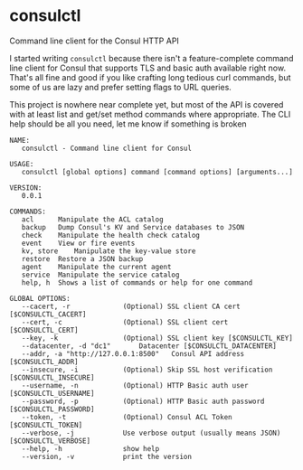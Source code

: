 # consulctl
Command line client for the Consul HTTP API

I started writing `consulctl` because there isn't a feature-complete command line client for Consul that supports TLS and basic auth available right now.  That's all fine and good if you like crafting long tedious curl commands, but some of us are lazy and prefer setting flags to URL queries.

This project is nowhere near complete yet, but most of the API is covered with at least list and get/set method commands where appropriate. The CLI help should be all you need, let me know if something is broken

```
NAME:
   consulctl - Command line client for Consul

USAGE:
   consulctl [global options] command [command options] [arguments...]

VERSION:
   0.0.1

COMMANDS:
   acl		Manipulate the ACL catalog
   backup	Dump Consul's KV and Service databases to JSON
   check	Manipulate the health check catalog
   event	View or fire events
   kv, store	Manipulate the key-value store
   restore	Restore a JSON backup
   agent	Manipulate the current agent
   service	Manipulate the service catalog
   help, h	Shows a list of commands or help for one command

GLOBAL OPTIONS:
   --cacert, -r 			(Optional) SSL client CA cert [$CONSULCTL_CACERT]
   --cert, -c 				(Optional) SSL client cert [$CONSULCTL_CERT]
   --key, -k 				(Optional) SSL client key [$CONSULCTL_KEY]
   --datacenter, -d "dc1"		Datacenter [$CONSULCTL_DATACENTER]
   --addr, -a "http://127.0.0.1:8500"	Consul API address [$CONSULCTL_ADDR]
   --insecure, -i			(Optional) Skip SSL host verification [$CONSULCTL_INSECURE]
   --username, -n 			(Optional) HTTP Basic auth user [$CONSULCTL_USERNAME]
   --password, -p 			(Optional) HTTP Basic auth password [$CONSULCTL_PASSWORD]
   --token, -t 				(Optional) Consul ACL Token [$CONSULCTL_TOKEN]
   --verbose, -j			Use verbose output (usually means JSON) [$CONSULCTL_VERBOSE]
   --help, -h				show help
   --version, -v			print the version
```

